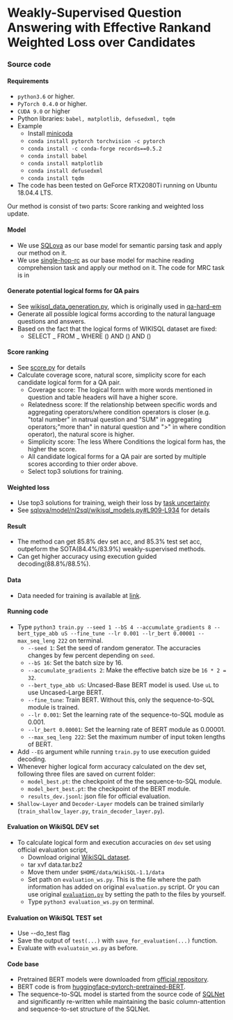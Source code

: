 # Weakly-Supervised Question Answering with Effective Rankand Weighted Loss over Candidates

### Source code
#### Requirements
- `python3.6` or higher.
- `PyTorch 0.4.0` or higher.
- `CUDA 9.0` or higher
- Python libraries: `babel, matplotlib, defusedxml, tqdm`
- Example
    - Install [minicoda](https://conda.io/miniconda.html)
    - `conda install pytorch torchvision -c pytorch`
    - `conda install -c conda-forge records==0.5.2`
    - `conda install babel` 
    - `conda install matplotlib`
    - `conda install defusedxml`
    - `conda install tqdm`
- The code has been tested on GeForce RTX2080Ti running on Ubuntu 18.04.4 LTS.

Our method is consist of two parts: Score ranking and weighted loss update.


#### Model
 - We use [SQLova](https://github.com/naver/sqlova) as our base model for semantic parsing task and apply our method on it.
 - We use [single-hop-rc](https://github.com/shmsw25/single-hop-rc) as our base model for machine reading comprehension task and apply our method on it. The code for MRC task is in

#### Generate potential logical forms for QA pairs
- See [wikisql_data_generation.py](https://github.com/QHZSS/SRAWL/blob/master/wikisql_data_generation.py), which is originally used in [qa-hard-em](https://github.com/shmsw25/qa-hard-em/tree/wikisql)
- Generate all possible logical forms according to the natural language questions and answers.
- Based on the fact that the logical forms of WIKISQL dataset are fixed:
    - SELECT _ FROM _ WHERE () AND () AND ()

#### Score ranking
- See [score.py](https://github.com/QHZSS/SRAWL/blob/master/score.py) for details
- Calculate coverage score, natural score, simplicity score for each candidate logical form for a QA pair.
  - Coverage score: The logical form with more words mentioned in question and table headers will have a higher score.
  - Relatedness score: If the relationship between specific words and aggregating operators/where condition operators is closer (e.g. "total number" in natrual question and "SUM" in aggregating operators;"more than" in natural question and ">" in where condition operator), the natural score is higher.
  - Simplicity score: The less Where Conditions the logical form has, the higher the score.
  - All candidate logical forms for a QA pair are sorted by multiple scores according to thier order above.
  - Select top3 solutions for training.

#### Weighted loss
- Use top3 solutions for training, weigh their loss by [task uncertainty](https://arxiv.org/abs/1705.07115v3)
- See [sqlova/model/nl2sql/wikisql_models.py#L909-L934](https://github.com/QHZSS/SRAWL/blob/master/sqlova/model/nl2sql/wikisql_models.py#L907-L936) for details

#### Result
 - The method can get 85.8% dev set acc, and 85.3% test set acc, outpeform the SOTA(84.4%/83.9%) weakly-supervised methods.
 - Can get higher accuracy using execution guided decoding(88.8%/88.5%).


#### Data
- Data needed for training is available at [link](https://1drv.ms/u/s!AkWBMVcXgdNqpFOllgkL3S059SlD?e=yK4JyX).

#### Running code
- Type `python3 train.py --seed 1 --bS 4 --accumulate_gradients 8 --bert_type_abb uS --fine_tune --lr 0.001 --lr_bert 0.00001 --max_seq_leng 222` on terminal.
    - `--seed 1`: Set the seed of random generator. The accuracies changes by few percent depending on `seed`.
    - `--bS 16`: Set the batch size by 16.
    - `--accumulate_gradients 2`: Make the effective batch size be `16 * 2 = 32`.
    - `--bert_type_abb uS`: Uncased-Base BERT model is used. Use `uL` to use Uncased-Large BERT.
    - `--fine_tune`: Train BERT. Without this, only the sequence-to-SQL module is trained.
    - `--lr 0.001`: Set the learning rate of the sequence-to-SQL module as 0.001. 
    - `--lr_bert 0.00001`: Set the learning rate of BERT module as 0.00001.
    - `--max_seq_leng 222`: Set the maximum number of input token lengths of BERT.     
- Add `--EG` argument while running `train.py` to use execution guided decoding. 
- Whenever higher logical form accuracy calculated on the dev set, following three files are saved on current folder:
    - `model_best.pt`: the checkpoint of the the sequence-to-SQL module.
    - `model_bert_best.pt`: the checkpoint of the BERT module.
    - `results_dev.jsonl`: json file for official evaluation.
- `Shallow-Layer` and `Decoder-Layer` models can be trained similarly (`train_shallow_layer.py`, `train_decoder_layer.py`). 

#### Evaluation on WikiSQL DEV set
- To calculate logical form and execution accuracies on `dev` set using official evaluation script,
    - Download original [WikiSQL dataset](https://github.com/salesforce/WikiSQL).
    - tar xvf data.tar.bz2
    - Move them under `$HOME/data/WikiSQL-1.1/data`
    - Set path on `evaluation_ws.py`. This is the file where the path information has added on original `evaluation.py` script. Or you can use original [`evaluation.py`](https://github.com/salesforce/WikiSQL) by setting the path to the files by yourself.
    - Type `python3 evaluation_ws.py` on terminal.

#### Evaluation on WikiSQL TEST set
- Use --do_test flag
- Save the output of `test(...)` with `save_for_evaluation(...)` function.
- Evaluate with `evaluatoin_ws.py` as before.


#### Code base 
- Pretrained BERT models were downloaded from [official repository](https://github.com/google-research/bert). 
- BERT code is from [huggingface-pytorch-pretrained-BERT](https://github.com/huggingface/pytorch-pretrained-BERT).
- The sequence-to-SQL model is started from the source code of [SQLNet](https://github.com/xiaojunxu/SQLNet) and significantly re-written while maintaining the basic column-attention and sequence-to-set structure of the SQLNet.